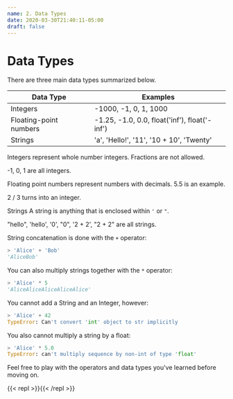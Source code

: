 ```yaml
---
name: 2. Data Types
date: 2020-03-30T21:40:11-05:00
draft: false
---
```


# Data Types

There are three main data types summarized below.

| Data Type              | Examples                                      |
|------------------------|-----------------------------------------------|
| Integers               | -1000, -1, 0, 1, 1000                         |
| Floating-point numbers | -1.25, -1.0, 0.0, float('inf'), float('-inf') |
| Strings                | 'a', 'Hello!', '11', '10 + 10', 'Twenty'      |

Integers represent whole number integers. Fractions are not allowed.

-1, 0, 1 are all integers.

Floating point numbers represent numbers with decimals. 5.5 is an example.

2 / 3 turns into an integer.

Strings
A string is anything that is enclosed within `'` or `"`.

"hello", 'hello', '0', "0", '2 + 2', "2 + 2" are all strings.

String concatenation is done with the `+` operator:
```python
> 'Alice' + 'Bob'
'AliceBob'
```

You can also multiply strings together with the `*` operator:
```python
> 'Alice' * 5
'AliceAliceAliceAliceAlice'
```

You cannot add a String and an Integer, however:
```python
> 'Alice' + 42
TypeError: Can't convert 'int' object to str implicitly
```

You also cannot multiply a string by a float:
```python
> 'Alice' * 5.0
TypeError: can't multiply sequence by non-int of type 'float'
```

Feel free to play with the operators and data types you've learned before moving on.

{{< repl >}}{{< /repl >}}
